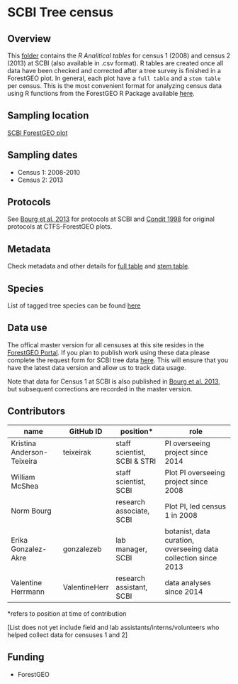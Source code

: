 # SCBI Tree census

## Overview 
This [folder](https://github.com/SCBI-ForestGEO/SCBI-ForestGEO-Data/tree/master/tree_main_census/data) contains the _R Analitical tables_ for census 1 (2008) and census 2 (2013) at SCBI (also available in .csv format). 
R tables are created once all data have been checked and corrected after a tree survey is finished in a ForestGEO plot. In general, each plot have a `full table` and a `stem table` per census. This is the most convenient format for analyzing census data using R functions from the ForestGEO R Package available [here](https://forestgeo.github.io/fgeo/).

## Sampling location
[SCBI ForestGEO plot](https://forestgeo.si.edu/sites/north-america/smithsonian-conservation-biology-institute)

## Sampling dates
- Census 1: 2008-2010
- Census 2: 2013

## Protocols

See [Bourg et al. 2013](http://onlinelibrary.wiley.com/doi/10.1890/13-0010.1/full) for protocols at SCBI and [Condit 1998](https://books.google.com/books?id=MgNJCAAAQBAJ&pg=PT13&lpg=PT13&dq=condit+ctfs+book&source=bl&ots=4tBk2TwRxN&sig=X7CEJVmFXH0F6_TB06S09gd3J7U&hl=en&sa=X&ved=2ahUKEwiZ0Mv9z6TeAhUGneAKHQbRAJoQ6AEwBnoECAkQAQ#v=onepage&q=condit%20ctfs%20book&f=false) for original protocols at CTFS-ForestGEO plots.

## Metadata

Check metadata and other details for [full table](https://github.com/SCBI-ForestGEO/SCBI-ForestGEO-Data/blob/master/tree_main_census/metadata/CTFS_R_FORMATTED_DATA_TABLES_Full.pdf) and [stem table](https://github.com/SCBI-ForestGEO/SCBI-ForestGEO-Data/blob/master/tree_main_census/metadata/CTFS_R_FORMATTED_DATA_TABLES_Stem.pdf).

## Species

List of tagged tree species can be found [here](https://github.com/SCBI-ForestGEO/SCBI-ForestGEO-Data/tree/master/species_lists/Tree%20ecology)

## Data use

The offical master version for all censuses at this site resides in the [ForestGEO Portal](http://ctfs.si.edu/datarequest/index.php/main). If you plan to publish work using these data please complete the request form for SCBI tree data [here](http://ctfs.si.edu/datarequest/index.php/request/form/9). This will ensure that you have the latest data version and allow us to track data usage.

Note that data for Census 1 at SCBI is also published in [Bourg et al. 2013](http://onlinelibrary.wiley.com/doi/10.1890/13-0010.1/full), but subsequent corrections are recorded in the master version.



## Contributors
| name | GitHub ID| position* | role |
| -----| ---- | ---- |---- |
| Kristina Anderson-Teixeira | teixeirak | staff scientist, SCBI & STRI | PI overseeing project since 2014 |
| William McShea|  | staff scientist, SCBI | Plot PI overseeing project since 2008 | 
| Norm Bourg|  | research associate, SCBI | Plot PI, led census 1 in 2008 | 
| Erika Gonzalez-Akre | gonzalezeb | lab manager, SCBI | botanist, data curation, overseeing data collection since 2013 |
| Valentine Herrmann | ValentineHerr | research assistant, SCBI | data analyses since 2014 |


*refers to position at time of contribution

[List does not yet include field and lab assistants/interns/volunteers who helped collect data for censuses 1 and 2]

## Funding 
- ForestGEO 

